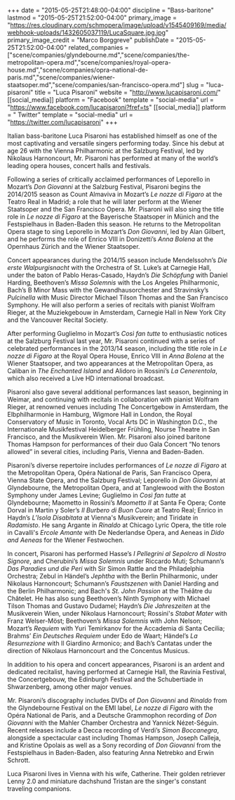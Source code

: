 +++
date = "2015-05-25T21:48:00-04:00"
discipline = "Bass-baritone"
lastmod = "2015-05-25T21:52:00-04:00"
primary_image = "https://res.cloudinary.com/schmopera/image/upload/v1545409169/media/webhook-uploads/1432605037119/LucaSquare.jpg.jpg"
primary_image_credit = "Marco Borggreve"
publishDate = "2015-05-25T21:52:00-04:00"
related_companies = ["scene/companies/glyndebourne.md","scene/companies/the-metropolitan-opera.md","scene/companies/royal-opera-house.md","scene/companies/opra-national-de-paris.md","scene/companies/wiener-staatsoper.md","scene/companies/san-francisco-opera.md"]
slug = "luca-pisaroni"
title = "Luca Pisaroni"
website = "http://www.lucapisaroni.com/"
[[social_media]]
platform = "Facebook"
template = "social-media"
url = "https://www.facebook.com/lucapisaroni?fref=ts"
[[social_media]]
platform = " Twitter"
template = "social-media"
url = "https://twitter.com/lucapisaroni"
+++

Italian bass-baritone Luca Pisaroni has established himself as one of the most captivating and versatile singers performing today. Since his debut at age 26 with the Vienna Philharmonic at the Salzburg Festival, led by Nikolaus Harnoncourt, Mr. Pisaroni has performed at many of the world’s leading opera houses, concert halls and festivals.

Following a series of critically acclaimed performances of Leporello in Mozart’s *Don Giovanni* at the Salzburg Festival, Pisaroni begins the 2014/2015 season as Count Almaviva in Mozart’s *Le nozze di Figaro* at the Teatro Real in Madrid; a role that he will later perform at the Wiener Staatsoper and the San Francisco Opera. Mr. Pisaroni will also sing the title role in *Le nozze di Figaro* at the Bayerische Staatsoper in Münich and the Festspielhaus in Baden-Baden this season. He returns to the Metropolitan Opera stage to sing Leporello in Mozart’s *Don Giovanni*, led by Alan Gilbert, and he performs the role of Enrico VIII in Donizetti’s *Anna Bolena* at the Opernhaus Zürich and the Wiener Staatsoper.

Concert appearances during the 2014/15 season include Mendelssohn’s *Die erste Walpurgisnacht* with the Orchestra of St. Luke’s at Carnegie Hall, under the baton of Pablo Heras-Casado, Haydn’s *Die Schöpfung* with Daniel Harding, Beethoven’s *Missa Solemnis* with the Los Angeles Philharmonic, Bach’s B Minor Mass with the Gewandhausorchester and Stravinsky’s *Pulcinella* with Music Director Michael Tilson Thomas and the San Francisco Symphony. He will also perform a series of recitals with pianist Wolfram Rieger, at the Muziekgebouw in Amsterdam, Carnegie Hall in New York City and the Vancouver Recital Society.

After performing Guglielmo in Mozart’s *Così fan tutte* to enthusiastic notices at the Salzburg Festival last year, Mr. Pisaroni continued with a series of celebrated performances in the 2013/14 season, including the title role in *Le nozze di Figaro* at the Royal Opera House, Enrico VIII in *Anna Bolena* at the Wiener Staatsoper, and two appearances at the Metropolitan Opera, as Caliban in *The Enchanted Island* and Alidoro in Rossini’s *La Cenerentola*, which also received a Live HD international broadcast.

Pisaroni also gave several additional performances last season, beginning in Weimar, and continuing with recitals in collaboration with pianist Wolfram Rieger, at renowned venues including The Concertgebow in Amsterdam, the Elbphilharmonie in Hamburg, Wigmore Hall in London, the Royal Conservatory of Music in Toronto, Vocal Arts DC in Washington D.C., the Internationale Musikfestival Heidelberger Frühling, Nourse Theatre in San Francisco, and the Musikverein Wien. Mr. Pisaroni also joined baritone Thomas Hampson for performances of their duo Gala Concert “No tenors allowed” in several cities, including Paris, Vienna and Baden-Baden.

Pisaroni’s diverse repertoire includes performances of *Le nozze di Figaro* at the Metropolitan Opera, Opéra National de Paris, San Francisco Opera, Vienna State Opera, and the Salzburg Festival; Leporello in *Don Giovanni* at Glyndebourne, the Metropolitan Opera, and at Tanglewood with the Boston Symphony under James Levine; Guglielmo in *Così fan tutte* at Glyndebourne; Maometto in Rossini’s *Maometto II* at Santa Fe Opera; Conte Dorval in Martin y Soler’s *Il Burbero di Buon Cuore* at Teatro Real; Enrico in Haydn’s *L’Isola Disabitata* at Vienna's Musikverein; and Tiridate in *Radamisto*. He sang Argante in *Rinaldo* at Chicago Lyric Opera, the title role in Cavalli's *Ercole Amante* with De Nederlandse Opera, and Aeneas in *Dido and Aeneas* for the Wiener Festwochen.

In concert, Pisaroni has performed Hasse’s *I Pellegrini al Sepolcro di Nostro Signore*, and Cherubini’s *Missa Solemnis* under Riccardo Muti; Schumann’s *Das Paradies und die Peri* with Sir Simon Rattle and the Philadelphia Orchestra; Zebul in Händel’s *Jephtha* with the Berlin Philharmonic, under Nikolaus Harnoncourt; Schumann’s *Faustszenen* with Daniel Harding and the Berlin Philharmonic; and Bach's *St. John Passion* at the Théâtre du Châtelet. He has also sung Beethoven’s Ninth Symphony with Michael Tilson Thomas and Gustavo Dudamel; Haydn’s *Die Jahreszeiten* at the Musikverein Wien, under Nikolaus Harnoncourt; Rossini's *Stabat Mater* with Franz Welser-Möst; Beethoven’s *Missa Solemnis* with John Nelson; Mozart’s *Requiem* with Yuri Temirkanov for the Accademia di Santa Cecilia; Brahms’ *Ein Deutsches Requiem* under Edo de Waart; Händel’s *La Resurrezione* with Il Giardino Armonico; and Bach’s Cantatas under the direction of Nikolaus Harnoncourt and the Concentus Musicus. 

In addition to his opera and concert appearances, Pisaroni is an ardent and dedicated recitalist, having performed at Carnegie Hall, the Ravinia Festival, the Concertgebouw, the Edinburgh Festival and the Schubertiade in Shwarzenberg, among other major venues.

Mr. Pisaroni’s discography includes DVDs of *Don Giovanni* and *Rinaldo* from the Glyndebourne Festival on the EMI label, *Le nozze di Figaro* with the Opéra National de Paris, and a Deutsche Grammophon recording of *Don Giovanni* with the Mahler Chamber Orchestra and Yannick Nézet-Séguin. Recent releases include a Decca recording of Verdi’s *Simon Boccanegra*, alongside a spectacular cast including Thomas Hampson, Joseph Calleja, and Kristine Opolais as well as a Sony recording of *Don Giovanni* from the Festspielhaus in Baden-Baden, also featuring Anna Netrebko and Erwin Schrott.

Luca Pisaroni lives in Vienna with his wife, Catherine. Their golden retriever Lenny 2.0 and miniature dachshund Tristan are the singer's constant traveling companions.
